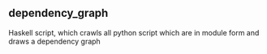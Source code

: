 dependency\_graph
---

Haskell script, which crawls all python script which are in module form and draws a
dependency graph

